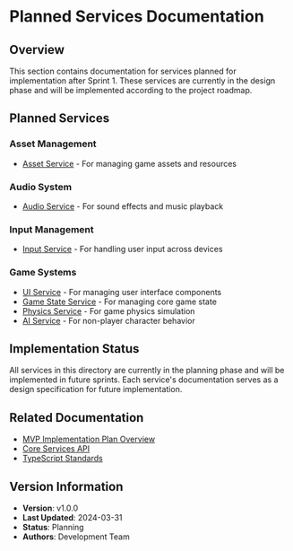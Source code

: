 # Planned Services Documentation

## Overview
This section contains documentation for services planned for implementation after Sprint 1. These services are currently in the design phase and will be implemented according to the project roadmap.

## Planned Services

### Asset Management
- [Asset Service](asset-service-api.md) - For managing game assets and resources

### Audio System
- [Audio Service](audio-service-api.md) - For sound effects and music playback

### Input Management
- [Input Service](input-service-api.md) - For handling user input across devices

### Game Systems
- [UI Service](ui-service-api.md) - For managing user interface components
- [Game State Service](game-state-service-api.md) - For managing core game state
- [Physics Service](physics-service-api.md) - For game physics simulation
- [AI Service](ai-service-api.md) - For non-player character behavior

## Implementation Status
All services in this directory are currently in the planning phase and will be implemented in future sprints. Each service's documentation serves as a design specification for future implementation.

## Related Documentation
- [MVP Implementation Plan Overview](../../../Implementation/MVPImplementationPlanOverview.md)
- [Core Services API](../core-services-api.md)
- [TypeScript Standards](../../standards/typescript.mdc)

## Version Information
- **Version**: v1.0.0
- **Last Updated**: 2024-03-31
- **Status**: Planning
- **Authors**: Development Team 
